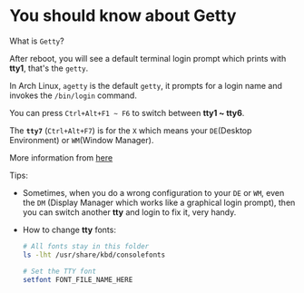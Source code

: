 # You should know about Getty

What is `Getty`?

After reboot, you will see a default terminal login prompt which prints with **tty1**, that's the `getty`.

In Arch Linux, `agetty` is the default `getty`, it prompts for a login name and invokes the `/bin/login` command.

You can press `Ctrl+Alt+F1 ~ F6` to switch between **tty1 ~ tty6**. 

The **`tty7`** (`Ctrl+Alt+F7`) is for the `X` which means your `DE`(Desktop Environment) or `WM`(Window Manager).

More information from [here](https://wiki.archlinux.org/index.php/getty)

Tips:
    
- Sometimes, when you do a wrong configuration to your `DE` or `WM`, even the `DM` (Display Manager which works like a graphical login prompt),
  then you can switch another **tty** and login to fix it, very handy.

- How to change **tty** fonts:

    ```bash
    # All fonts stay in this folder
    ls -lht /usr/share/kbd/consolefonts

    # Set the TTY font
    setfont FONT_FILE_NAME_HERE
    ```
